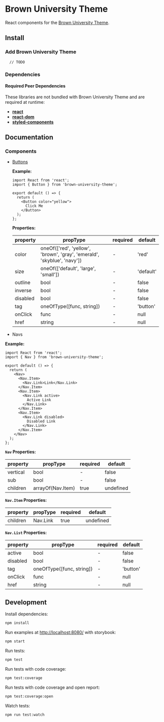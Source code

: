 # Brown University Theme

React components for the [Brown University Theme](https://www.brown.edu/university-communications/digital/university-theme).

## Install

### Add Brown University Theme

```
  // TODO
```

### Dependencies

#### Required Peer Dependencies

These libraries are not bundled with Brown University Theme and are required at runtime:

- [**react**](https://www.npmjs.com/package/react)
- [**react-dom**](https://www.npmjs.com/package/react-dom)
- [**styled-components**](https://www.npmjs.com/package/styled-components)

## Documentation

### Components

- [Buttons](https://www.brown.edu/university-communications/digital/university-theme/formatting/buttons)

  **Example:**

  ```
  import React from 'react';
  import { Button } from 'brown-university-theme';

  export default () => {
    return (
      <Button color="yellow">
        Click Me
      </Button>
    );
  };

  ```

  **Properties:**

  | property | propType                                                                | required | default   |
  | -------- | ----------------------------------------------------------------------- | -------- | --------- |
  | color    | oneOf(['red', 'yellow', 'brown', 'gray', 'emerald', 'skyblue', 'navy']) | -        | 'red'     |
  | size     | oneOf(['default', 'large', 'small'])                                    | -        | 'default' |
  | outline  | bool                                                                    | -        | false     |
  | inverse  | bool                                                                    | -        | false     |
  | disabled | bool                                                                    | -        | false     |
  | tag      | oneOfType([func, string])                                               | -        | 'button'  |
  | onClick  | func                                                                    | -        | null      |
  | href     | string                                                                  | -        | null      |

- Navs

**Example:**

```
import React from 'react';
import { Nav } from 'brown-university-theme';

export default () => {
  return (
    <Nav>
      <Nav.Item>
        <Nav.Link>Link</Nav.Link>
      </Nav.Item>
      <Nav.Item>
        <Nav.Link active>
          Active Link
        </Nav.Link>
      </Nav.Item>
      <Nav.Item>
        <Nav.Link disabled>
          Disabled Link
        </Nav.Link>
      </Nav.Item>
    </Nav>
  );
};

```

**`Nav` Properties:**

| property | propType          | required | default   |
| -------- | ----------------- | -------- | --------- |
| vertical | bool              | -        | false     |
| sub      | bool              | -        | false     |
| children | arrayOf(Nav.Item) | true     | undefined |

**`Nav.Item` Properties:**

| property | propType | required | default   |
| -------- | -------- | -------- | --------- |
| children | Nav.Link | true     | undefined |

**`Nav.List` Properties:**

| property | propType                  | required | default  |
| -------- | ------------------------- | -------- | -------- |
| active   | bool                      | -        | false    |
| disabled | bool                      | -        | false    |
| tag      | oneOfType([func, string]) | -        | 'button' |
| onClick  | func                      | -        | null     |
| href     | string                    | -        | null     |

## Development

Install dependencies:

```sh
npm install
```

Run examples at [http://localhost:8080/](http://localhost:8080/) with storybook:

```sh
npm start
```

Run tests:

```sh
npm test
```

Run tests with code coverage:

```sh
npm test:coverage
```

Run tests with code coverage and open report:

```sh
npm test:coverage:open
```

Watch tests:

```sh
npm run test:watch
```
